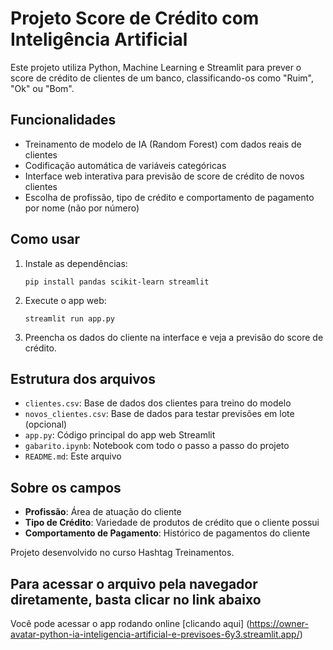 # Projeto Score de Crédito com Inteligência Artificial

Este projeto utiliza Python, Machine Learning e Streamlit para prever o score de crédito de clientes de um banco, classificando-os como "Ruim", "Ok" ou "Bom".

## Funcionalidades

- Treinamento de modelo de IA (Random Forest) com dados reais de clientes
- Codificação automática de variáveis categóricas
- Interface web interativa para previsão de score de crédito de novos clientes
- Escolha de profissão, tipo de crédito e comportamento de pagamento por nome (não por número)

## Como usar

1. Instale as dependências:
   ```
   pip install pandas scikit-learn streamlit
   ```

2. Execute o app web:
   ```
   streamlit run app.py
   ```

3. Preencha os dados do cliente na interface e veja a previsão do score de crédito.

## Estrutura dos arquivos

- `clientes.csv`: Base de dados dos clientes para treino do modelo
- `novos_clientes.csv`: Base de dados para testar previsões em lote (opcional)
- `app.py`: Código principal do app web Streamlit
- `gabarito.ipynb`: Notebook com todo o passo a passo do projeto
- `README.md`: Este arquivo

## Sobre os campos

- **Profissão**: Área de atuação do cliente
- **Tipo de Crédito**: Variedade de produtos de crédito que o cliente possui
- **Comportamento de Pagamento**: Histórico de pagamentos do cliente



Projeto desenvolvido no curso Hashtag Treinamentos.

## Para acessar o arquivo pela navegador diretamente, basta clicar no link abaixo 
Você pode acessar o app rodando online [clicando aqui] (https://owner-avatar-python-ia-inteligencia-artificial-e-previsoes-6y3.streamlit.app/) 

